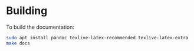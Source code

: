 # Building

To build the documentation:

```sh
sudo apt install pandoc texlive-latex-recommended texlive-latex-extra
make docs
```
